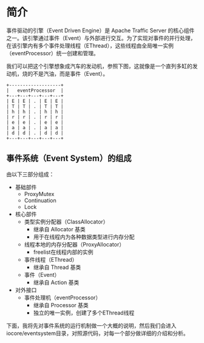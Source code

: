 # 简介

事件驱动的引擎（Event Driven Engine）是 Apache Traffic Server 的核心组件之一。该引擎通过事件（Event）与外部进行交互。为了实现对事件的并行处理，在该引擎内有多个事件处理线程（EThread），这些线程由全局唯一实例（eventProcessor）统一创建和管理。

我们可以把这个引擎想象成汽车的发动机，参照下图，这就像是一个直列多缸的发动机，烧的不是汽油，而是事件（Event）。

```
+-------------------+
|   eventProcessor  |
+---+---+---+---+---+
| E | E | . | E | E |
| T | T | . | T | T |
| h | h | . | h | h |
| r | r | . | r | r |
| e | e | . | e | e |
| a | a | . | a | a |
| d | d | . | d | d |
+---+---+---+---+---+
```

## 事件系统（Event System）的组成

由以下三部分组成：

- 基础部件
   - ProxyMutex
   - Continuation
   - Lock
- 核心部件
   - 类型实例分配器（ClassAllocator）
      - 继承自 Allocator 基类
      - 用于在线程内为各种数据类型进行内存分配
   - 线程本地的内存分配器（ProxyAllocator）
      - freelist在线程内部的实例
   - 事件线程（EThread）
      - 继承自 Thread 基类
   - 事件（Event）
      - 继承自 Action 基类
- 对外接口
   - 事件处理机（eventProcessor）
      - 继承自 Processor 基类
      - 独立的唯一实例，创建了多个EThread线程

下面，我将先对事件系统的运行机制做一个大概的说明，然后我们会进入iocore/eventsystem目录，对照源代码，对每一个部分做详细的介绍和分析。
